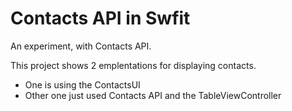 Contacts API in Swfit
======================
An experiment, with Contacts API.

This project shows 2 emplentations for displaying contacts.
 - One is using the ContactsUI
 - Other one just used Contacts API and the TableViewController

